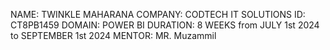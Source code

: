 NAME: TWINKLE MAHARANA
COMPANY: CODTECH IT SOLUTIONS
ID: CT8PB1459
DOMAIN: POWER BI
DURATION:  8 WEEKS from JULY 1st 2024 to SEPTEMBER 1st 2024
MENTOR: MR. Muzammil

